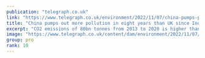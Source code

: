 ```yaml
---
publication: "telegraph.co.uk"
link: "https://www.telegraph.co.uk/environment/2022/11/07/china-pumps-pollution-eight-years-uk-since-industrial-revolution/"
title: "China pumps out more pollution in eight years than UK since Industrial Revolution"
excerpt: "CO2 emissions of 80bn tonnes from 2013 to 2020 is higher than Britain’s 78bn over 220 years"
image: "https://www.telegraph.co.uk/content/dam/environment/2022/11/07/TELEMMGLPICT000283920967_trans_NvBQzQNjv4BqpVlberWd9EgFPZtcLiMQf0Rf_Wk3V23H2268P_XkPxc.jpeg?impolicy=logo-overlay"
group: pro
rank: 10
---
```

